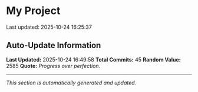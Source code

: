 # My Project


Last updated: 2025-10-24 16:25:37













































## Auto-Update Information

**Last Updated:** 2025-10-24 16:49:58
**Total Commits:** 45
**Random Value:** 2585
**Quote:** _Progress over perfection._

---
_This section is automatically generated and updated._